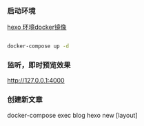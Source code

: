 
### 启动环境

[hexo 环境docker镜像](https://github.com/tomhjx/docker/tree/master/hexo/4.2.0.13-centos7)


```bash

docker-compose up -d

```

### 监听，即时预览效果

http://127.0.0.1:4000


### 创建新文章

docker-compose exec blog hexo new [layout] <title>

e.g

docker-compose exec blog hexo new memoir-post 定时器重启爱奇艺客户端

### 发布至git blog

```bash

docker-compose exec blog hexo generate -d

```

http://tomhjx.github.io/

### TODO

[ ] 谷歌浏览器工具，支持在网页上复制内容，选择或者新建标签、分类,一键生成blog文并发布，新增转载标签
[ ] 订阅热点文章，归档并发布blog文
[ ] 支持搜索
[ ] 开放评论
[ ] 分类，标签管理工具，支持全局统一修改，灵活调整blog结构

